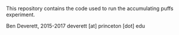 This repository contains the code used to run the accumulating puffs experiment.

Ben Deverett, 2015-2017
deverett [at] princeton [dot] edu
